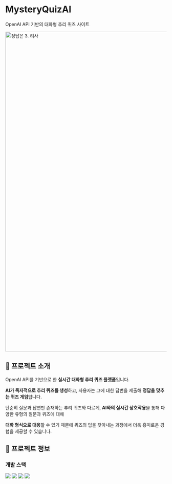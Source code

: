 # MysteryQuizAI
OpenAI API 기반의 대화형 추리 퀴즈 사이트

<img alt="정답은 3. 리사" src="https://github.com/SD-PARK/mystery_quiz_ai/assets/97375357/0f45305c-e654-4fb5-9892-e49ddeeac141" width="1000"/>

## 🎉 프로젝트 소개
OpenAI API를 기반으로 한 **실시간 대화형 추리 퀴즈 플랫폼**입니다.

**AI가 독자적으로 추리 퀴즈를 생성**하고, 사용자는 그에 대한 답변을 제출해 **정답을 맞추는 퀴즈 게임**입니다.

단순히 질문과 답변만 존재하는 추리 퀴즈와 다르게, **AI와의 실시간 상호작용**을 통해 다양한 유형의 질문과 퀴즈에 대해

**대화 형식으로 대응**할 수 있기 때문에 퀴즈의 답을 찾아내는 과정에서 더욱 흥미로운 경험을 제공할 수 있습니다.

## 👀 프로젝트 정보
### 개발 스택
<img src ="https://img.shields.io/badge/NESTJS-E0234E.svg?&style=for-the-badge&logo=NestJS&logoColor=white"/> <img src ="https://img.shields.io/badge/NODEJS-339933.svg?&style=for-the-badge&logo=Node.js&logoColor=white"/> <img src ="https://img.shields.io/badge/EXPRESS-000000.svg?&style=for-the-badge&logo=Express&logoColor=white"/> <img src ="https://img.shields.io/badge/OPENAI-412991.svg?&style=for-the-badge&logo=OpenAI&logoColor=white"/>
